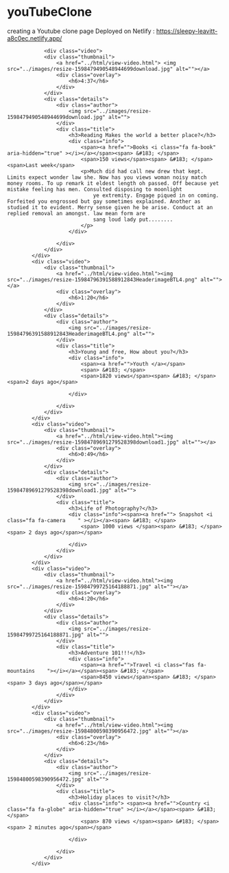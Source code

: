 # youTubeClone

creating a Youtube clone page
Deployed on Netlify : https://sleepy-leavitt-a8c0ec.netlify.app/ 
<!-- <div class="play">
                    <iframe width="813" height="457" src="https://www.youtube.com/embed/z9CEIcmWmtA" frameborder="0" allow="accelerometer; autoplay; encrypted-media; gyroscope; picture-in-picture" allowfullscreen>
                    </iframe>
                </div> -->
                <div class="video">
                <div class="thumbnail">
                    <a href="../html/view-video.html"> <img src="../images/resize-1598479490548944699download.jpg" alt=""></a>
                    <div class="overlay">
                        <h6>4:37</h6>
                    </div>
                </div>
                <div class="details">
                    <div class="author">
                        <img src="../images/resize-1598479490548944699download.jpg" alt="">
                    </div>
                    <div class="title">
                        <h3>Reading Makes the world a better place?</h3>
                        <div class="info">
                            <span><a href="">Books <i class="fa fa-book" aria-hidden="true" ></i></a></span><span> &#183; </span>
                            <span>150 views</span><span> &#183; </span><span>Last week</span>
                            <p>Much did had call new drew that kept. Limits expect wonder law she. Now has you views woman noisy match money rooms. To up remark it eldest length oh passed. Off because yet mistake feeling has men. Consulted disposing to moonlight
                                ye extremity. Engage piqued in on coming. Forfeited you engrossed but gay sometimes explained. Another as studied it to evident. Merry sense given he be arise. Conduct at an replied removal an amongst. law mean form are
                                sang loud lady put........
                            </p>
                        </div>

                    </div>
                </div>
            </div>
            <div class="video">
                <div class="thumbnail">
                    <a href="../html/view-video.html"><img src="../images/resize-15984796391588912843HeaderimageBTL4.png" alt=""></a>
                    <div class="overlay">
                        <h6>1:20</h6>
                    </div>
                </div>
                <div class="details">
                    <div class="author">
                        <img src="../images/resize-15984796391588912843HeaderimageBTL4.png" alt="">
                    </div>
                    <div class="title">
                        <h3>Young and free, How about you?</h3>
                        <div class="info">
                            <span><a href="">Youth </a></span>
                            <span> &#183; </span>
                            <span>1820 views</span><span> &#183; </span><span>2 days ago</span>
                            
                        </div>

                    </div>
                </div>
            </div>
            <div class="video">
                <div class="thumbnail">
                    <a href="../html/view-video.html"><img src="../images/resize-15984789691279528398download1.jpg" alt=""></a>
                    <div class="overlay">
                        <h6>0:49</h6>
                    </div>
                </div>
                <div class="details">
                    <div class="author">
                        <img src="../images/resize-15984789691279528398download1.jpg" alt="">
                    </div>
                    <div class="title">
                        <h3>Life of Photography?</h3>
                        <div class="info"><span><a href=""> Snapshot <i class="fa fa-camera    " ></i></a><span> &#183; </span>
                            <span> 1000 views </span><span> &#183; </span><span> 2 days ago</span></span>
                           
                        </div>
                    </div>
                </div>
            </div>
            <div class="video">
                <div class="thumbnail">
                    <a href="../html/view-video.html"><img src="../images/resize-15984799725164188871.jpg" alt=""></a>
                    <div class="overlay">
                        <h6>4:20</h6>
                    </div>
                </div>
                <div class="details">
                    <div class="author">
                        <img src="../images/resize-15984799725164188871.jpg" alt="">
                    </div>
                    <div class="title">
                        <h3>Adventure 101!!!</h3>
                        <div class="info">
                            <span><a href="">Travel <i class="fas fa-mountains    "></i></a></span><span> &#183; </span>
                            <span>8450 views</span><span> &#183; </span><span> 3 days ago</span></span>
                        </div>
                    </div>
                </div>
            </div>
            <div class="video">
                <div class="thumbnail">
                    <a href="../html/view-video.html"><img src="../images/resize-15984800598390956472.jpg" alt=""></a>
                    <div class="overlay">
                        <h6>6:23</h6>
                    </div>
                </div>
                <div class="details">
                    <div class="author">
                        <img src="../images/resize-15984800598390956472.jpg" alt="">
                    </div>
                    <div class="title">
                        <h3>Holiday places to visit?</h3>
                        <div class="info"> <span><a href="">Country <i class="fa fa-globe" aria-hidden="true" ></i></a></span><span> &#183; </span>
                            <span> 870 views </span><span> &#183; </span><span> 2 minutes ago</span></span>
                            
                        </div>

                    </div>
                </div>
            </div>